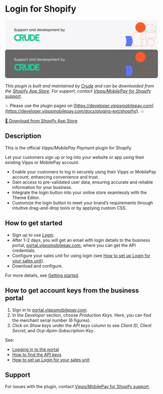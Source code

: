 <!-- START_METADATA
---
title: Login for Shopify
sidebar_position: 1
description: Secure one-tap customer authentication with Vipps/MobilePay Login for Shopify stores.
pagination_next: null
pagination_prev: null
---
END_METADATA -->

# Login for Shopify

![Support and development by Crude ](./docs/images/crude.svg#gh-light-mode-only)![Support and development by Crude](./docs/images/crude_dark.svg#gh-dark-mode-only)

*This plugin is built and maintained by [Crude](https://crude.no/)
and can be downloaded from the [Shopify App Store](https://apps.shopify.com/vipps-mobilepay-login).
For support, contact [Vipps/MobilePay for Shopify support](https://vipps-shopify.atlassian.net/servicedesk/customer/portal/3).*

<!-- START_COMMENT -->
💥 Please use the plugin pages on [https://developer.vippsmobilepay.com](https://developer.vippsmobilepay.com/docs/plugins-ext/shopify/). 💥
<!-- END_COMMENT -->

<div className="text-center my-8">
<a
href="https://apps.shopify.com/vipps-mobilepay-login"
target="_blank"
rel="noopener noreferrer"
className="inline-block bg-orange-500 hover:bg-orange-600 text-white font-bold text-base px-6  py-6 rounded-lg no-underline shadow-md transition-colors duration-200"
><span aria-hidden="true">📱</span> Download from Shopify App Store</a>
</div>

## Description

This is the official *Vipps/MobilePay Payment* plugin for Shopify.

Let your customers sign up or log into your website or app using their existing Vipps or MobilePay account.

* Enable your customers to log in securely using their Vipps or MobilePay account, enhancing convenience and trust.
* Gain access to pre-validated user data, ensuring accurate and reliable information for your business.
* Integrate the login button into your online store seamlessly with the Theme Editor.
* Customize the login button to meet your brand’s requirements through intuitive drag-and-drop tools or by applying custom CSS.

## How to get started

* Sign up to use [*Login*](https://vippsmobilepay.com/online/login).
* After 1–2 days, you will get an email with login details to the business portal, [portal.vippsmobilepay.com](https://portal.vippsmobilepay.com/), where you can get the API credentials.
* Configure your sales unit for using login (see [How to set up Login for your sales unit](https://developer.vippsmobilepay.com/docs/knowledge-base/portal/#login)).
* Download and configure.

For more details, see [Getting started](https://developer.vippsmobilepay.com/docs/getting-started/).

## How to get account keys from the business portal

1. Sign in to [portal.vippsmobilepay.com](https://portal.vippsmobilepay.com/).
2. In the *Developer* section, choose *Production Keys*. Here, you can find the merchant serial number (6 figures).
3. Click on *Show keys* under the *API keys* column to see *Client ID*, *Client Secret*, and *Ocp-Apim-Subscription-Key*.

See:

* [Logging in to the portal](https://developer.vippsmobilepay.com/docs/knowledge-base/portal#log-in)
* [How to find the API keys](https://developer.vippsmobilepay.com/docs/knowledge-base/portal#how-to-find-the-api-keys)
* [How to set up Login for your sales unit](https://developer.vippsmobilepay.com/docs/knowledge-base/portal/#login)

<!-- START_COMMENT -->
<!-- ## Installation

Make sure you have easy access to the API keys, by logging in to [portal.vippsmobilepay.com](https://portal.vippsmobilepay.com/) and find the correct API keys.

### Step 1 - Add the payment method

Go to *Settings* in your Shopify store, then click *Payments*. Click *Add payment method*.

### Step 2 - Manage the account

### Step 3 - Configure your account and select login product 

### Step 4 - Fill in the API key information

You can find your keys, as described in
[API keys](https://developer.vippsmobilepay.com/docs/knowledge-base/api-keys/).

### Step 5 - Activate Vipps MobilePay login

### Step 6 - Test

Do a few test orders against the production API keys to confirm that the integration is working without errors. -->
<!-- END_COMMENT -->

## Support

For issues with the plugin, contact [Vipps/MobilePay for Shopify support](https://vipps-shopify.atlassian.net/servicedesk/customer/portal/3).
